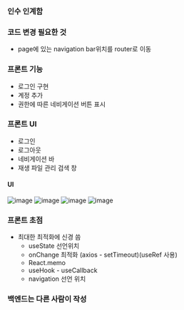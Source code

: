 ### 인수 인계함

### 코드 변경 필요한 것
 - page에 있는 navigation bar위치를 router로 이동

### 프론트 기능
 - 로그인 구현
 - 계정 추가
 - 권한에 따른 네비게이션 버튼 표시

### 프론트 UI
 - 로그인
 - 로그아웃 
 - 네비게이션 바
 - 재생 파일 관리 검색 창
 
 #### UI
![image](https://user-images.githubusercontent.com/66058308/185029049-556ea03b-1c08-40bc-8560-4b6257fe7f68.png)
![image](https://user-images.githubusercontent.com/66058308/185029139-3620358b-94d6-4619-bb23-a4644a07431d.png)
![image](https://user-images.githubusercontent.com/66058308/185029181-f7f53cdb-78cb-4e70-9020-77e08bec4bdd.png)
![image](https://user-images.githubusercontent.com/66058308/185029289-91a81854-0082-4c69-a35d-0d90ae9681ed.png)



### 프론트 초점
 - 최대한 최적화에 신경 씀
   - useState 선언위치
   - onChange 최적화 (axios - setTimeout)(useRef 사용)
   - React.memo
   - useHook - useCallback
   - navigation 선언 위치




### 백엔드는 다른 사람이 작성
